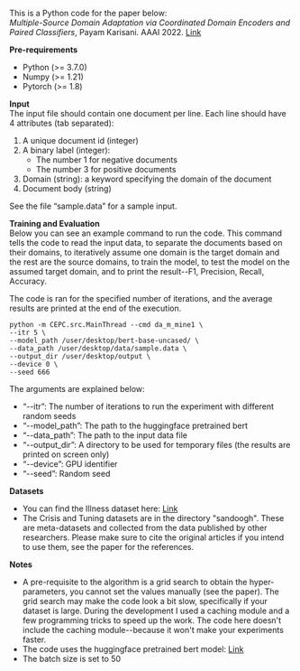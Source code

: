 This is a Python code for the paper below: <br/>
*Multiple-Source Domain Adaptation via Coordinated Domain Encoders and Paired Classifiers*, Payam Karisani. AAAI 2022. [Link](https://arxiv.org/abs/2201.11870)

**Pre-requirements**
- Python (>= 3.7.0)
- Numpy (>= 1.21)
- Pytorch (>= 1.8)

**Input**<br/>
The input file should contain one document per line. Each line should have 4 attributes (tab separated):
1) A unique document id (integer)
2) A binary label (integer):
	- The number 1 for negative documents
	- The number 3 for positive documents
3) Domain (string): a keyword specifying the domain of the document
4) Document body (string)

See the file “sample.data” for a sample input.

**Training and Evaluation**<br/>
Below you can see an example command to run the code. This command tells the code to read the input data, to separate the documents based on their domains, to iteratively assume one domain is the target domain and the rest are the source domains, to train the model, to test the model on the assumed target domain, and to print the result--F1, Precision, Recall, Accuracy.

The code is ran for the specified number of iterations, and the average results are printed at the end of the execution.

```
python -m CEPC.src.MainThread --cmd da_m_mine1 \
--itr 5 \
--model_path /user/desktop/bert-base-uncased/ \
--data_path /user/desktop/data/sample.data \
--output_dir /user/desktop/output \
--device 0 \
--seed 666 
```

The arguments are explained below:
- “--itr”: The number of iterations to run the experiment with different random seeds
- “--model_path”: The path to the huggingface pretrained bert
- “--data_path”: The path to the input data file
- “--output_dir”: A directory to be used for temporary files (the results are printed on screen only)
- “--device”: GPU identifier
- “--seed”: Random seed

**Datasets**
- You can find the Illness dataset here: [Link](https://github.com/p-karisani/illness-dataset)
- The Crisis and Tuning datasets are in the directory "sandoogh". These are meta-datasets and collected from the data published by other researchers. Please make sure to cite the original articles if you intend to use them, see the paper for the references.

**Notes**
- A pre-requisite to the algorithm is a grid search to obtain the hyper-parameters, you cannot set the values manually (see the paper). The grid search may make the code look a bit slow, specifically if your dataset is large. During the development I used a caching module and a few programming tricks to speed up the work. The code here doesn't include the caching module--because it won't make your experiments faster.
- The code uses the huggingface pretrained bert model: [Link](https://github.com/huggingface/transformers)
- The batch size is set to 50



